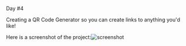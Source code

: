 Day #4

Creating a QR Code Generator so you can create links to anything you'd like!

Here is a screenshot of the project:![screenshot](https://github.com/namtran-swe/100-Days-of-JavaScript/assets/141693153/c3a63603-4411-4ec9-8ed1-7d27a72de848)
